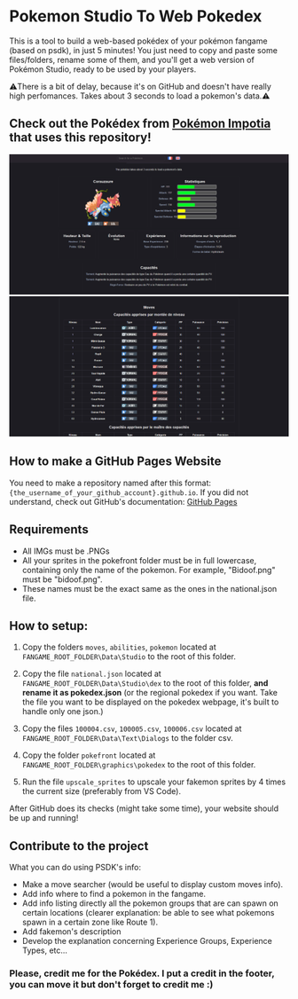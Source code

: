 # Pokemon Studio To Web Pokedex
This is a tool to build a web-based pokédex of your pokémon fangame (based on psdk), in just 5 minutes!
You just need to copy and paste some files/folders, rename some of them, and you'll get a web version of Pokémon Studio, ready to be used by your players.

⚠️There is a bit of delay, because it's on GitHub and doesn't have really high perfomances. Takes about 3 seconds to load a pokemon's data.⚠️

## Check out the Pokédex from [Pokémon Impotia](https://pokemon-impotia.github.io) that uses this repository!
![preview 1](./pokedex_preview_1.png)
![preview 2](./pokedex_preview_2.png)

## How to make a GitHub Pages Website
You need to make a repository named after this format: `{the_username_of_your_github_account}.github.io`.
If you did not understand, check out GitHub's documentation: [GitHub Pages](https://pages.github.com/)

## Requirements
- All IMGs must be .PNGs
- All your sprites in the pokefront folder must be in full lowercase, containing only the name of the pokemon. For example, "Bidoof.png" must be "bidoof.png".
- These names must be the exact same as the ones in the national.json file.

## How to setup:
1. Copy the folders `moves`, `abilities`, `pokemon` located at `FANGAME_ROOT_FOLDER\Data\Studio` to the root of this folder.
   
2. Copy the file `national.json` located at `FANGAME_ROOT_FOLDER\Data\Studio\dex` to the root of this folder, **and rename it as pokedex.json**
   (or the regional pokedex if you want. Take the file you want to be displayed on the pokedex webpage, it's built to handle only one json.)
   
3. Copy the files `100004.csv`, `100005.csv`, `100006.csv` located at `FANGAME_ROOT_FOLDER\Data\Text\Dialogs` to the folder csv.
   
4. Copy the folder `pokefront` located at `FANGAME_ROOT_FOLDER\graphics\pokedex` to the root of this folder.

5. Run the file `upscale_sprites` to upscale your fakemon sprites by 4 times the current size (preferably from VS Code).

After GitHub does its checks (might take some time), your website should be up and running!

## Contribute to the project
What you can do using PSDK's info:
- Make a move searcher (would be useful to display custom moves info).
- Add info where to find a pokemon in the fangame.
- Add info listing directly all the pokemon groups that are can spawn on certain locations (clearer explanation: be able to see what pokemons spawn in a certain zone like Route 1).
- Add fakemon's description
- Develop the explanation concerning Experience Groups, Experience Types, etc...

### Please, credit me for the Pokédex. I put a credit in the footer, you can move it but don't forget to credit me :)
